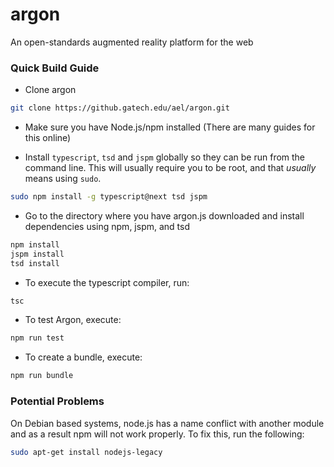 # argon

An open-standards augmented reality platform for the web


### Quick Build Guide

* Clone argon

```sh
git clone https://github.gatech.edu/ael/argon.git
```

* Make sure you have Node.js/npm installed (There are many guides for this online)

* Install `typescript`, `tsd` and `jspm` globally so they can be run from the command line.
This will usually require you to be root, and that *usually* means using `sudo`.

```sh
sudo npm install -g typescript@next tsd jspm
```

* Go to the directory where you have argon.js downloaded and install dependencies using npm, jspm, and tsd

```sh
npm install
jspm install
tsd install
```

* To execute the typescript compiler, run: 
 
```sh
tsc
```

* To test Argon, execute: 
 
```sh
npm run test
```

* To create a bundle, execute:  

```sh
npm run bundle
```

### Potential Problems

On Debian based systems, node.js has a name conflict with another module and as a result npm will not work properly. To fix this, run the following:

```sh
sudo apt-get install nodejs-legacy
```

